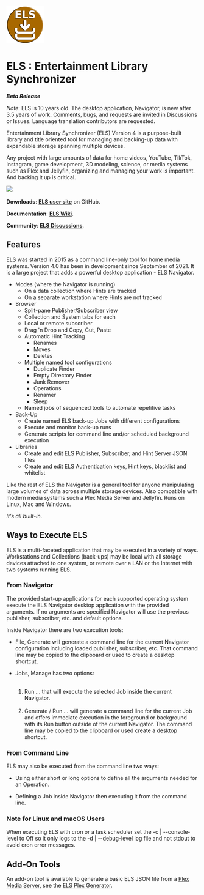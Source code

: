 ![ELS logo](https://github.com/Corionis/ELS/blob/master/artifacts/images/els-logo-98px.png)

# ELS : Entertainment Library Synchronizer

_**Beta Release**_

_Note_: ELS is 10 years old. The desktop application, Navigator, is new after 3.5 years of
work. Comments, bugs, and requests are invited in Discussions or Issues. Language 
translation contributors are requested.

Entertainment Library Synchronizer (ELS) Version 4 is a purpose-built library
and title oriented tool for managing and backing-up data with expandable storage
spanning multiple devices.

Any project with large amounts of data for home videos, YouTube, TikTok, Instagram, 
game development, 3D modeling, science, or media systems such as Plex and Jellyfin,
organizing and managing your work is important. And backing it up is critical.

<img src="https://corionis.github.io/ELS/assets/images/media-server-01.png" border="0"/>

**Downloads**: **[ELS user site](https://corionis.github.io/ELS/)** on GitHub.

**Documentation**: **[ELS Wiki](https://github.com/Corionis/ELS/wiki)**.

**Community**: **[ELS Discussions](https://github.com/Corionis/ELS/discussions)**.

## Features

ELS was started in 2015 as a command line-only tool for home media systems. 
Version 4.0 has been in development since September of 2021. It is a large
project that adds a powerful desktop application - ELS Navigator.

*   Modes (where the Navigator is running)
    *   On a data collection where Hints are tracked
    *   On a separate workstation where Hints are not tracked
*   Browser
    *   Split-pane Publisher/Subscriber view
    *   Collection and System tabs for each
    *   Local or remote subscriber
    *   Drag 'n Drop and Copy, Cut, Paste
    *   Automatic Hint Tracking
        *   Renames
        *   Moves
        *   Deletes
    *   Multiple named tool configurations
        *   Duplicate Finder
        *   Empty Directory Finder
        *   Junk Remover
        *   Operations
        *   Renamer
        *   Sleep
    *   Named jobs of sequenced tools to automate repetitive tasks
*   Back-Up
    *   Create named ELS back-up Jobs with different configurations
    *   Execute and monitor back-up runs
    *   Generate scripts for command line and/or scheduled background execution
*   Libraries
    *   Create and edit ELS Publisher, Subscriber, and Hint Server JSON files
    *   Create and edit ELS Authentication keys, Hint keys, blacklist and whitelist

Like the rest of ELS the Navigator is a general tool for anyone manipulating large
volumes of data across multiple storage devices. Also compatible with modern
media systems such a Plex Media Server and Jellyfin. Runs on Linux, Mac and Windows.

_It's all built-in_.

## Ways to Execute ELS

ELS is a multi-faceted application that may be executed in a variety of ways.
Workstations and Collections (back-ups) may be local with all storage devices
attached to one system, or remote over a LAN or the Internet with two systems
running ELS.

### From Navigator

The provided start-up applications for each supported operating system execute
the ELS Navigator desktop application with the provided arguments. If no arguments
are specified Navigator will use the previous publisher, subscriber, etc. and
default options.

Inside Navigator there are two execution tools:

*   File, Generate will generate a command line for the current Navigator
    configuration including loaded publisher, subscriber, etc. That command
    line may be copied to the clipboard or used to create a desktop shortcut.


*   Jobs, Manage has two options:
    <br/><br/>
    1. Run ... that will execute the selected Job inside the current Navigator.
       <br/><br/>
    2.  Generate / Run ... will generate a command line for the current Job 
        and offers immediate execution in the foreground or background with
        its Run button outside of the current Navigator. The command line
        may be copied to the clipboard or used create a desktop shortcut.

### From Command Line

ELS may also be executed from the command line two ways:

*   Using either short or long options to define all the arguments needed for an Operation.


*   Defining a Job inside Navigator then executing it from the command line.

### Note for Linux and macOS Users

When executing ELS with cron or a task scheduler set the -c | --console-level to Off so it only logs to the -d | --debug-level log file and not stdout to avoid cron error messages.


## Add-On Tools

An add-on tool is available to generate a basic ELS JSON file from a
[Plex Media Server](https://www.plex.tv), see the [ELS Plex
Generator](https://github.com/Corionis/ELS-Plex-Generator).

<br/><br/>
